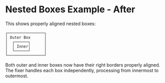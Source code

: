 # Nested Boxes Example - After

This shows properly aligned nested boxes:

```
┌────────────────┐
│ Outer Box      │
│  ┌──────┐      │
│  │ Inner│      │
│  └──────┘      │
└────────────────┘
```

Both outer and inner boxes now have their right borders properly aligned.
The fixer handles each box independently, processing from innermost to outermost.
